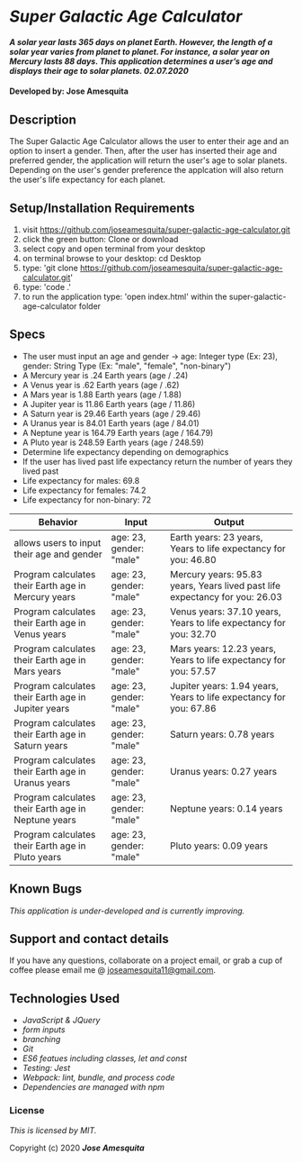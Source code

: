 # _Super Galactic Age Calculator_

#### _A solar year lasts 365 days on planet Earth. However, the length of a solar year varies from planet to planet. For instance, a solar year on Mercury lasts 88 days. This application determines a user’s age and displays their age to solar planets. 02.07.2020_

#### Developed by: Jose Amesquita

## Description

The Super Galactic Age Calculator allows the user to enter their age and an option to insert a gender. Then, after the user has inserted their age and preferred gender, the application will return the user's age to solar planets. Depending on the user's gender preference the applcation will also return the user's life expectancy for each planet. 

## Setup/Installation Requirements

1. visit https://github.com/joseamesquita/super-galactic-age-calculator.git
2. click the green button: Clone or download 
3. select copy and open terminal from your desktop
4. on terminal browse to your desktop: cd Desktop
5. type: 'git clone https://github.com/joseamesquita/super-galactic-age-calculator.git'
6. type: 'code .' 
7. to run the application type: 'open index.html' within the super-galactic-age-calculator folder

## Specs

* The user must input an age and gender -> age: Integer type (Ex: 23), gender: String Type (Ex: "male", "female", "non-binary")
* A Mercury year is .24 Earth years (age / .24)
* A Venus year is .62 Earth years (age / .62)
* A Mars year is 1.88 Earth years (age / 1.88)
* A Jupiter year is 11.86 Earth years (age / 11.86)
* A Saturn year is 29.46 Earth years (age / 29.46)
* A Uranus year is 84.01 Earth years (age / 84.01)
* A Neptune year is 164.79 Earth years (age / 164.79)
* A Pluto year is 248.59 Earth years (age / 248.59)
* Determine life expectancy depending on demographics 
* If the user has lived past life expectancy return the number of years they lived past 
* Life expectancy for males: 69.8 
* Life expectancy for females: 74.2
* Life expectancy for non-binary: 72

Behavior | Input | Output |
--- | --- | --- |
allows users to input their age and gender | age: 23, gender: "male" | Earth years: 23 years, Years to life expectancy for you: 46.80
Program calculates their Earth age in Mercury years | age: 23, gender: "male" | Mercury years: 95.83 years, Years lived past life expectancy for you: 26.03
Program calculates their Earth age in Venus years | age: 23, gender: "male" | Venus years: 37.10 years, Years to life expectancy for you: 32.70
Program calculates their Earth age in Mars years | age: 23, gender: "male" | Mars years: 12.23 years, Years to life expectancy for you: 57.57 
Program calculates their Earth age in Jupiter years | age: 23, gender: "male" | Jupiter years: 1.94 years, Years to life expectancy for you: 67.86
Program calculates their Earth age in Saturn years | age: 23, gender: "male" | Saturn years: 0.78 years
Program calculates their Earth age in Uranus years | age: 23, gender: "male" | Uranus years: 0.27 years
Program calculates their Earth age in Neptune years | age: 23, gender: "male" | Neptune years: 0.14 years
Program calculates their Earth age in Pluto years | age: 23, gender: "male" | Pluto years: 0.09 years


## Known Bugs

_This application is under-developed and is currently improving._

## Support and contact details

If you have any questions, collaborate on a project email, or grab a cup of coffee please email me @ joseamesquita11@gmail.com. 

## Technologies Used

* _JavaScript & JQuery_
* _form inputs_
* _branching_
* _Git_
* _ES6 featues including classes, let and const_
* _Testing: Jest_
* _Webpack: lint, bundle, and process code_
* _Dependencies are managed with npm_

### License

*This is licensed by MIT.*

Copyright (c) 2020 **_Jose Amesquita_**